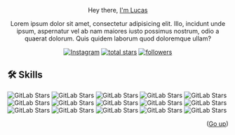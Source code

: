 
<a name="readme-top"></a>



<div align="center">

Hey there, <a href="#">I'm Lucas</a>
<p>Lorem ipsum dolor sit amet, consectetur adipisicing elit. Illo, incidunt unde ipsum, aspernatur vel ab nam maiores iusto possimus nostrum, odio a quaerat dolorum. Quis quidem laborum quod doloremque ullam?</p>
<p align="center">
  <a href="https://www.instagram.com/lucass.juarez_/"><img alt="Instagram" title="Instagram" src="https://img.shields.io/badge/Instagram-E4405F?style=for-the-badge&logo=instagram&logoColor=white"/></a>
<a href="https://github.com/TheDevLucas?tab=repositories&sort=stargazers">
    <img alt="total stars" title="Total stars on GitHub" src="https://custom-icon-badges.demolab.com/github/stars/thedevlucas?color=B8B92B&style=for-the-badge&labelColor=959532&logo=star"/></a>
   <a href="https://github.com/TheDevLucas"><img alt="followers" title="Follow me on Github" src="https://img.shields.io/github/followers/thedevlucas?color=236ad3&style=for-the-badge&logo=github&label=Follow"/></a>
 </p>


</div>

## 🛠️ Skills

![GitLab Stars](https://img.shields.io/badge/HTML5-E34F26?style=for-the-badge&logo=html5&logoColor=white)
![GitLab Stars](https://img.shields.io/badge/CSS3-1572B6?style=for-the-badge&logo=css3&logoColor=white)
![GitLab Stars](https://img.shields.io/badge/JavaScript-323330?style=for-the-badge&logo=javascript&logoColor=F7DF1E)
![GitLab Stars](https://img.shields.io/badge/React-20232A?style=for-the-badge&logo=react&logoColor=61DAFB)
![GitLab Stars](https://img.shields.io/badge/-MongoDB-13aa52?style=for-the-badge&logo=mongodb&logoColor=white)
![GitLab Stars](https://img.shields.io/badge/Tailwind_CSS-38B2AC?style=for-the-badge&logo=tailwind-css&logoColor=white)
![GitLab Stars](https://img.shields.io/badge/Bootstrap-563D7C?style=for-the-badge&logo=bootstrap&logoColor=white)
![GitLab Stars](https://img.shields.io/badge/Node%20js-339933?style=for-the-badge&logo=nodedotjs&logoColor=white)
![GitLab Stars](https://img.shields.io/badge/Express%20js-000000?style=for-the-badge&logo=express&logoColor=white)
![GitLab Stars](https://img.shields.io/badge/PHP-777BB4?style=for-the-badge&logo=php&logoColor=white)
![GitLab Stars](https://img.shields.io/badge/Lua-2C2D72?style=for-the-badge&logo=lua&logoColor=white)
![GitLab Stars](https://img.shields.io/badge/Python-FFD43B?style=for-the-badge&logo=python&logoColor=blue)
![GitLab Stars](https://img.shields.io/badge/MySQL-005C84?style=for-the-badge&logo=mysql&logoColor=white)
![GitLab Stars](https://img.shields.io/badge/GIT-E44C30?style=for-the-badge&logo=git&logoColor=white)
![GitLab Stars](https://img.shields.io/badge/Adobe%20Photoshop-31A8FF?style=for-the-badge&logo=Adobe%20Photoshop&logoColor=black)



<p align="right">(<a href="#readme-top">Go up</a>)</p>
